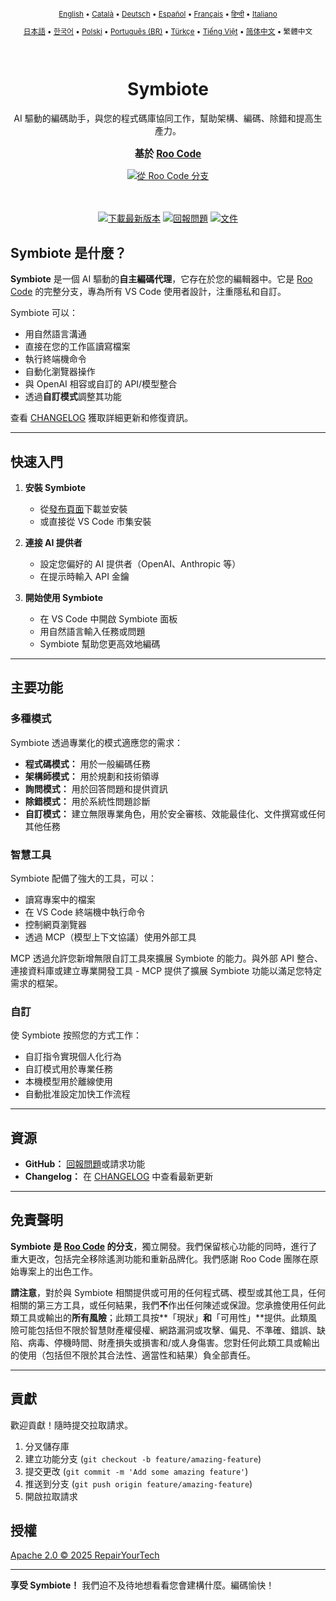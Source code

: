 <div align="center">
<sub>

[English](../../README.md) • [Català](../../locales/ca/README.md) • [Deutsch](../../locales/de/README.md) • [Español](../../locales/es/README.md) • [Français](../../locales/fr/README.md) • [हिन्दी](../../locales/hi/README.md) • [Italiano](../../locales/it/README.md)

</sub>
<sub>

[日本語](../../locales/ja/README.md) • [한국어](../../locales/ko/README.md) • [Polski](../../locales/pl/README.md) • [Português (BR)](../../locales/pt-BR/README.md) • [Türkçe](../../locales/tr/README.md) • [Tiếng Việt](../../locales/vi/README.md) • [简体中文](../../locales/zh-CN/README.md) • 繁體中文

</sub>
</div>
<br>
<div align="center">
  <h1>Symbiote</h1>
  <p>AI 驅動的編碼助手，與您的程式碼庫協同工作，幫助架構、編碼、除錯和提高生產力。</p>
  <p style="font-size: 1.1em; margin-top: 15px;"><strong>基於 <a href="https://github.com/RooVetGit/Roo-Code" target="_blank">Roo Code</a></strong></p>
  <a href="https://github.com/RooVetGit/Roo-Code" target="_blank">
    <img src="https://img.shields.io/badge/%E5%BE%9E%20Roo%20Code%20%E5%88%86%E6%94%AF-6F42C1?style=for-the-badge&logo=github&logoColor=white" alt="從 Roo Code 分支">
  </a>
</div>
<br>
<br>

<div align="center">

<a href="https://github.com/RepairYourTech/Symbiote/releases" target="_blank"><img src="https://img.shields.io/badge/%E4%B8%8B%E8%BC%89%E6%9C%80%E6%96%B0%E7%89%88%E6%9C%AC-blue?style=for-the-badge&logo=github&logoColor=white" alt="下載最新版本"></a>
<a href="https://github.com/RepairYourTech/Symbiote/issues" target="_blank"><img src="https://img.shields.io/badge/%E5%9B%9E%E5%A0%B1%E5%95%8F%E9%A1%8C-red?style=for-the-badge&logo=github&logoColor=white" alt="回報問題"></a>
<a href="https://github.com/RepairYourTech/Symbiote/tree/main/DOCS" target="_blank"><img src="https://img.shields.io/badge/%E6%96%87%E4%BB%B6-6B46C1?style=for-the-badge&logo=readthedocs&logoColor=white" alt="文件"></a>

</div>

## Symbiote 是什麼？

**Symbiote** 是一個 AI 驅動的**自主編碼代理**，它存在於您的編輯器中。它是 [Roo Code](https://github.com/RooVetGit/Roo-Code) 的完整分支，專為所有 VS Code 使用者設計，注重隱私和自訂。

Symbiote 可以：

- 用自然語言溝通
- 直接在您的工作區讀寫檔案
- 執行終端機命令
- 自動化瀏覽器操作
- 與 OpenAI 相容或自訂的 API/模型整合
- 透過**自訂模式**調整其功能

查看 [CHANGELOG](../../CHANGELOG.md) 獲取詳細更新和修復資訊。

---

## 快速入門

1. **安裝 Symbiote**

    - 從[發布頁面](https://github.com/RepairYourTech/Symbiote/releases)下載並安裝
    - 或直接從 VS Code 市集安裝

2. **連接 AI 提供者**

    - 設定您偏好的 AI 提供者（OpenAI、Anthropic 等）
    - 在提示時輸入 API 金鑰

3. **開始使用 Symbiote**
    - 在 VS Code 中開啟 Symbiote 面板
    - 用自然語言輸入任務或問題
    - Symbiote 幫助您更高效地編碼

---

## 主要功能

### 多種模式

Symbiote 透過專業化的模式適應您的需求：

- **程式碼模式：** 用於一般編碼任務
- **架構師模式：** 用於規劃和技術領導
- **詢問模式：** 用於回答問題和提供資訊
- **除錯模式：** 用於系統性問題診斷
- **自訂模式：** 建立無限專業角色，用於安全審核、效能最佳化、文件撰寫或任何其他任務

### 智慧工具

Symbiote 配備了強大的工具，可以：

- 讀寫專案中的檔案
- 在 VS Code 終端機中執行命令
- 控制網頁瀏覽器
- 透過 MCP（模型上下文協議）使用外部工具

MCP 透過允許您新增無限自訂工具來擴展 Symbiote 的能力。與外部 API 整合、連接資料庫或建立專業開發工具 - MCP 提供了擴展 Symbiote 功能以滿足您特定需求的框架。

### 自訂

使 Symbiote 按照您的方式工作：

- 自訂指令實現個人化行為
- 自訂模式用於專業任務
- 本機模型用於離線使用
- 自動批准設定加快工作流程

---

## 資源

- **GitHub：** [回報問題](https://github.com/RepairYourTech/Symbiote/issues)或請求功能
- **Changelog：** 在 [CHANGELOG](../../CHANGELOG.md) 中查看最新更新

---

## 免責聲明

**Symbiote 是 [Roo Code](https://github.com/RooVetGit/Roo-Code) 的分支**，獨立開發。我們保留核心功能的同時，進行了重大更改，包括完全移除遙測功能和重新品牌化。我們感謝 Roo Code 團隊在原始專案上的出色工作。

**請注意**，對於與 Symbiote 相關提供或可用的任何程式碼、模型或其他工具，任何相關的第三方工具，或任何結果，我們**不**作出任何陳述或保證。您承擔使用任何此類工具或輸出的**所有風險**；此類工具按**「現狀」**和**「可用性」**提供。此類風險可能包括但不限於智慧財產權侵權、網路漏洞或攻擊、偏見、不準確、錯誤、缺陷、病毒、停機時間、財產損失或損害和/或人身傷害。您對任何此類工具或輸出的使用（包括但不限於其合法性、適當性和結果）負全部責任。

---

## 貢獻

歡迎貢獻！隨時提交拉取請求。

1. 分叉儲存庫
2. 建立功能分支 (`git checkout -b feature/amazing-feature`)
3. 提交更改 (`git commit -m 'Add some amazing feature'`)
4. 推送到分支 (`git push origin feature/amazing-feature`)
5. 開啟拉取請求

## 授權

[Apache 2.0 © 2025 RepairYourTech](../../LICENSE)

---

**享受 Symbiote！** 我們迫不及待地想看看您會建構什麼。編碼愉快！
